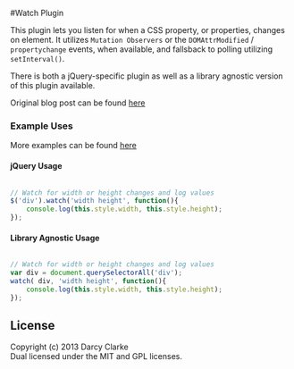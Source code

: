 #Watch Plugin
 
This plugin lets you listen for when a CSS property, or properties, changes on element. It utilizes `Mutation Observers` or the `DOMAttrModified` / `propertychange` events, when available, and fallsback to polling utilizing `setInterval()`.

There is both a jQuery-specific plugin as well as a library agnostic version of this plugin available. 

Original blog post can be found [here](http://darcyclarke.me/development/detect-attribute-changes-with-jquery/)

### Example Uses

More examples can be found [here](http://darcyclarke.me/dev/watch/)

#### jQuery Usage
```javascript

// Watch for width or height changes and log values
$('div').watch('width height', function(){
	console.log(this.style.width, this.style.height);
});
````

#### Library Agnostic Usage
```javascript

// Watch for width or height changes and log values
var div = document.querySelectorAll('div');
watch( div, 'width height', function(){
	console.log(this.style.width, this.style.height);
});
````



## License
Copyright (c) 2013 Darcy Clarke  
Dual licensed under the MIT and GPL licenses.  
